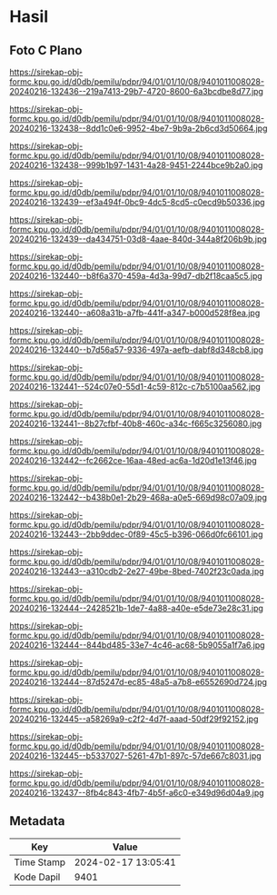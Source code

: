 # Hasil

## Foto C Plano

https://sirekap-obj-formc.kpu.go.id/d0db/pemilu/pdpr/94/01/01/10/08/9401011008028-20240216-132436--219a7413-29b7-4720-8600-6a3bcdbe8d77.jpg

https://sirekap-obj-formc.kpu.go.id/d0db/pemilu/pdpr/94/01/01/10/08/9401011008028-20240216-132438--8dd1c0e6-9952-4be7-9b9a-2b6cd3d50664.jpg

https://sirekap-obj-formc.kpu.go.id/d0db/pemilu/pdpr/94/01/01/10/08/9401011008028-20240216-132438--999b1b97-1431-4a28-9451-2244bce9b2a0.jpg

https://sirekap-obj-formc.kpu.go.id/d0db/pemilu/pdpr/94/01/01/10/08/9401011008028-20240216-132439--ef3a494f-0bc9-4dc5-8cd5-c0ecd9b50336.jpg

https://sirekap-obj-formc.kpu.go.id/d0db/pemilu/pdpr/94/01/01/10/08/9401011008028-20240216-132439--da434751-03d8-4aae-840d-344a8f206b9b.jpg

https://sirekap-obj-formc.kpu.go.id/d0db/pemilu/pdpr/94/01/01/10/08/9401011008028-20240216-132440--b8f6a370-459a-4d3a-99d7-db2f18caa5c5.jpg

https://sirekap-obj-formc.kpu.go.id/d0db/pemilu/pdpr/94/01/01/10/08/9401011008028-20240216-132440--a608a31b-a7fb-441f-a347-b000d528f8ea.jpg

https://sirekap-obj-formc.kpu.go.id/d0db/pemilu/pdpr/94/01/01/10/08/9401011008028-20240216-132440--b7d56a57-9336-497a-aefb-dabf8d348cb8.jpg

https://sirekap-obj-formc.kpu.go.id/d0db/pemilu/pdpr/94/01/01/10/08/9401011008028-20240216-132441--524c07e0-55d1-4c59-812c-c7b5100aa562.jpg

https://sirekap-obj-formc.kpu.go.id/d0db/pemilu/pdpr/94/01/01/10/08/9401011008028-20240216-132441--8b27cfbf-40b8-460c-a34c-f665c3256080.jpg

https://sirekap-obj-formc.kpu.go.id/d0db/pemilu/pdpr/94/01/01/10/08/9401011008028-20240216-132442--fc2662ce-16aa-48ed-ac6a-1d20d1e13f46.jpg

https://sirekap-obj-formc.kpu.go.id/d0db/pemilu/pdpr/94/01/01/10/08/9401011008028-20240216-132442--b438b0e1-2b29-468a-a0e5-669d98c07a09.jpg

https://sirekap-obj-formc.kpu.go.id/d0db/pemilu/pdpr/94/01/01/10/08/9401011008028-20240216-132443--2bb9ddec-0f89-45c5-b396-066d0fc66101.jpg

https://sirekap-obj-formc.kpu.go.id/d0db/pemilu/pdpr/94/01/01/10/08/9401011008028-20240216-132443--a310cdb2-2e27-49be-8bed-7402f23c0ada.jpg

https://sirekap-obj-formc.kpu.go.id/d0db/pemilu/pdpr/94/01/01/10/08/9401011008028-20240216-132444--2428521b-1de7-4a88-a40e-e5de73e28c31.jpg

https://sirekap-obj-formc.kpu.go.id/d0db/pemilu/pdpr/94/01/01/10/08/9401011008028-20240216-132444--844bd485-33e7-4c46-ac68-5b9055a1f7a6.jpg

https://sirekap-obj-formc.kpu.go.id/d0db/pemilu/pdpr/94/01/01/10/08/9401011008028-20240216-132444--87d5247d-ec85-48a5-a7b8-e6552690d724.jpg

https://sirekap-obj-formc.kpu.go.id/d0db/pemilu/pdpr/94/01/01/10/08/9401011008028-20240216-132445--a58269a9-c2f2-4d7f-aaad-50df29f92152.jpg

https://sirekap-obj-formc.kpu.go.id/d0db/pemilu/pdpr/94/01/01/10/08/9401011008028-20240216-132445--b5337027-5261-47b1-897c-57de667c8031.jpg

https://sirekap-obj-formc.kpu.go.id/d0db/pemilu/pdpr/94/01/01/10/08/9401011008028-20240216-132437--8fb4c843-4fb7-4b5f-a6c0-e349d96d04a9.jpg


## Metadata

| Key        | Value               |
| ---------- | ------------------- |
| Time Stamp | 2024-02-17 13:05:41 |
| Kode Dapil | 9401                |



